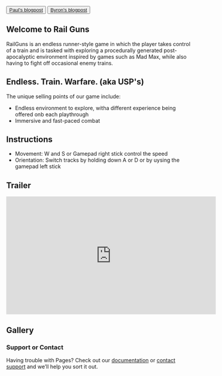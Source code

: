 <button class="button-save large">[Paul's blogpost](https://secondattempt.github.io/Paul.html)</button>  <button class="button-save large">[Byron's blogpost](https://secondattempt.github.io/Byron.html)</button>

## Welcome to Rail Guns

RailGuns is an endless runner-style game in which the player takes control of a train and is tasked with exploring a procedurally generated post-apocalyptic environment inspired by games such as Mad Max, while also having to fight off occasional enemy trains.

## Endless. Train. Warfare. (aka USP's)

The unique selling points of our game include:

* Endless environment to explore, witha  different experience being offered onb each playthrough
* Immersive and fast-paced combat

## Instructions

* Movement: W and S or Gamepad right stick control the speed
* Orientation: Switch tracks by holding down A or D or by uysing the gamepad left stick

## Trailer
<iframe width="560" height="315" src="https://www.youtube.com/embed/3iUijgEl8gg" frameborder="0" allow="accelerometer; autoplay; encrypted-media; gyroscope; picture-in-picture" allowfullscreen></iframe>

## Gallery

### Support or Contact

Having trouble with Pages? Check out our [documentation](https://help.github.com/categories/github-pages-basics/) or [contact support](https://github.com/contact) and we’ll help you sort it out.
